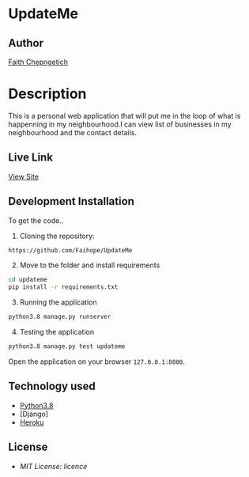 # UpdateMe
## Author

[Faith Chepngetich](https://github.com/Faihope)

# Description

This is a personal web application that will put me in the loop of what is happenning in my neighbourhood.I can view list of businesses in my neighbourhood and the contact details. 
## Live Link
[View Site]()

## Development Installation
To get the code..

1. Cloning the repository:
  ```bash
https://github.com/Faihope/UpdateMe
  ```
2. Move to the folder and install requirements
  ```bash
  cd updateme
  pip install -r requirements.txt
  ```
3. Running the application
  ```bash
  python3.8 manage.py runserver
  ```
4. Testing the application
  ```bash
  python3.8 manage.py test updateme
  ```
Open the application on your browser `127.0.0.1:8000`.


## Technology used

* [Python3.8](https://www.python.org/)
* [Django]
* [Heroku](https://heroku.com)


## License
* *MIT License: licence*